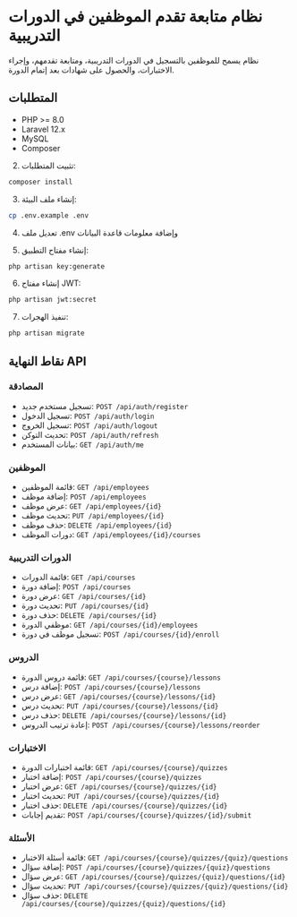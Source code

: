 # نظام متابعة تقدم الموظفين في الدورات التدريبية

نظام يسمح للموظفين بالتسجيل في الدورات التدريبية، ومتابعة تقدمهم، وإجراء الاختبارات، والحصول على شهادات بعد إتمام الدورة.

## المتطلبات

- PHP >= 8.0
- Laravel 12.x
- MySQL
- Composer



2. تثبيت المتطلبات:
```bash
composer install
```

3. إنشاء ملف البيئة:
```bash
cp .env.example .env
```

4. تعديل ملف .env وإضافة معلومات قاعدة البيانات

5. إنشاء مفتاح التطبيق:
```bash
php artisan key:generate
```

6. إنشاء مفتاح JWT:
```bash
php artisan jwt:secret
```

7. تنفيذ الهجرات:
```bash
php artisan migrate
```

## نقاط النهاية API

### المصادقة
- تسجيل مستخدم جديد: `POST /api/auth/register`
- تسجيل الدخول: `POST /api/auth/login`
- تسجيل الخروج: `POST /api/auth/logout`
- تحديث التوكن: `POST /api/auth/refresh`
- بيانات المستخدم: `GET /api/auth/me`

### الموظفين
- قائمة الموظفين: `GET /api/employees`
- إضافة موظف: `POST /api/employees`
- عرض موظف: `GET /api/employees/{id}`
- تحديث موظف: `PUT /api/employees/{id}`
- حذف موظف: `DELETE /api/employees/{id}`
- دورات الموظف: `GET /api/employees/{id}/courses`

### الدورات التدريبية
- قائمة الدورات: `GET /api/courses`
- إضافة دورة: `POST /api/courses`
- عرض دورة: `GET /api/courses/{id}`
- تحديث دورة: `PUT /api/courses/{id}`
- حذف دورة: `DELETE /api/courses/{id}`
- موظفي الدورة: `GET /api/courses/{id}/employees`
- تسجيل موظف في دورة: `POST /api/courses/{id}/enroll`

### الدروس
- قائمة دروس الدورة: `GET /api/courses/{course}/lessons`
- إضافة درس: `POST /api/courses/{course}/lessons`
- عرض درس: `GET /api/courses/{course}/lessons/{id}`
- تحديث درس: `PUT /api/courses/{course}/lessons/{id}`
- حذف درس: `DELETE /api/courses/{course}/lessons/{id}`
- إعادة ترتيب الدروس: `POST /api/courses/{course}/lessons/reorder`

### الاختبارات
- قائمة اختبارات الدورة: `GET /api/courses/{course}/quizzes`
- إضافة اختبار: `POST /api/courses/{course}/quizzes`
- عرض اختبار: `GET /api/courses/{course}/quizzes/{id}`
- تحديث اختبار: `PUT /api/courses/{course}/quizzes/{id}`
- حذف اختبار: `DELETE /api/courses/{course}/quizzes/{id}`
- تقديم إجابات: `POST /api/courses/{course}/quizzes/{id}/submit`

### الأسئلة
- قائمة أسئلة الاختبار: `GET /api/courses/{course}/quizzes/{quiz}/questions`
- إضافة سؤال: `POST /api/courses/{course}/quizzes/{quiz}/questions`
- عرض سؤال: `GET /api/courses/{course}/quizzes/{quiz}/questions/{id}`
- تحديث سؤال: `PUT /api/courses/{course}/quizzes/{quiz}/questions/{id}`
- حذف سؤال: `DELETE /api/courses/{course}/quizzes/{quiz}/questions/{id}`
